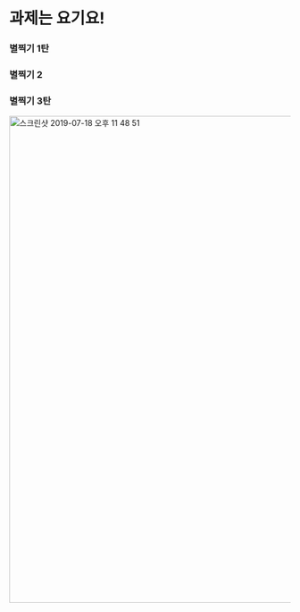 # 과제는 요기요!
### 별찍기 1탄
### 별찍기 2
### 별찍기 3탄
<img width="872" alt="스크린샷 2019-07-18 오후 11 48 51" src="https://user-images.githubusercontent.com/52277605/61468416-35035c00-a9b8-11e9-9818-ec2eb8f0fa17.png">
